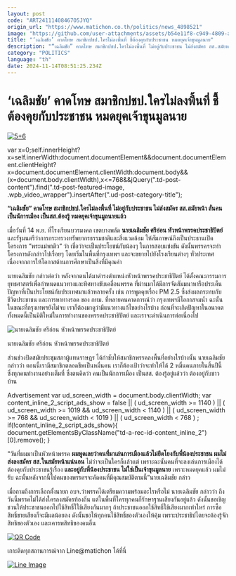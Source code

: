 ```yaml
---
layout: post
code: "ART24111408467O5JYQ"
origin_url: "https://www.matichon.co.th/politics/news_4898521"
image: "https://github.com/user-attachments/assets/b54e11f8-c949-4809-ad00-36c4dfcbe1de"
title: "‘เฉลิมชัย’ คาดโทษ สมาชิกปชป.ใครไม่ลงพื้นที่ ชี้ต้องคุยกับประชาชน หมดยุคเจ้าขุนมูลนาย"
description: "“เฉลิมชัย” คาดโทษ สมาชิกปชป.ใครไม่ลงพื้นที่ ไม่อยู่กับประชาชน ไม่ส่งสมัคร สส.สมัยหน้า ลั่นคนเป็นนัการเมือง เป็นสส.ต้องรู้ หมดยุคเจ้าขุนมูลนายแล้ว"
category: "POLITICS"
language: "th"
date: 2024-11-14T08:51:25.234Z
---
```


# ‘เฉลิมชัย’ คาดโทษ สมาชิกปชป.ใครไม่ลงพื้นที่ ชี้ต้องคุยกับประชาชน หมดยุคเจ้าขุนมูลนาย

[![](https://www.matichon.co.th/wp-content/uploads/2024/11/56-2.jpg "5+6")](https://www.matichon.co.th/wp-content/uploads/2024/11/56-2.jpg)

var x=0;self.innerHeight?x=self.innerWidth:document.documentElement&&document.documentElement.clientHeight?x=document.documentElement.clientWidth:document.body&&(x=document.body.clientWidth),x<=768&&jQuery(".td-post-content").find(".td-post-featured-image, .wpb\_video\_wrapper").insertAfter(".ud-post-category-title");

**“เฉลิมชัย” คาดโทษ สมาชิกปชป.ใครไม่ลงพื้นที่ ไม่อยู่กับประชาชน ไม่ส่งสมัคร สส.สมัยหน้า ลั่นคนเป็นนัการเมือง เป็นสส.ต้องรู้ หมดยุคเจ้าขุนมูลนายแล้ว**

เมื่อวันที่ 14 พ.ย. ที่โรงเรียนบวรมงคล เขตบางพลัด **นายเฉลิมชัย ศรีอ่อน หัวหน้าพรรคประชาธิปัตย์** และรัฐมนตรีว่าการกระทรวงทรัพยากรธรรมชาติและสิ่งแวดล้อม ให้สัมภาษณ์ถึงเป็นประธานเปิดโครงการ “พระแม่พาติว“ ว่า เชื่อว่าจะเป็นประโยชน์กับน้องๆ ในการสอบแข่งขัน ดังนั้นพรรคฯจะทำโครงการดังกล่าวไปเรื่อยๆ โดยเริ่มในพื้นที่กรุงเทพฯ และจะขยายไปยังโรงเรียนต่างๆ ทั่วประเทศ เนื่องจากการให้โอกาสด้านการศึกษาเป็นสิ่งที่มีคุณค่า

นายเฉลิมชัย กล่าวต่อว่า หลังจากตนได้มาดำรงตำแหน่งหัวหน้าพรรคประชาธิปัตย์ ได้ตั้งคณะกรรมการยุทธศาสตร์เพื่อกำหนดแนวทางและทิศทางขับเคลื่อนพรรค ที่ผ่านมาได้มีการจัดสัมมนาหารือประเด็นปัญหาที่เป็นประโยชน์กับประเทศมาแล้วหลายครั้ง เช่น การพูดคุยเรื่อง PM 2.5 ซึ่งส่งผลกระทบกับชีวิตประชาชน และการหาทางรอด ของ กทม. ที่หลายคนคาดการณ์ว่า กรุงเทพฯมีโอกาสจมน้ำ ฉะนั้นในขณะที่กรุงเทพฯยังไม่จบ เราก็ต้องมาดูว่ามีแนวทางแก้ไขอย่างไรบ้าง ก่อนที่จะเกิดปัญหาในอนาคต ทั้งหมดนี้เป็นมิติใหม่ในการทำงานของพรรคประชาธิปัตย์ และเราจะดำเนินการต่อเนื่องไป

![นายเฉลิมชัย ศรีอ่อน หัวหน้าพรรคประชาธิปัตย์](https://www.matichon.co.th/wp-content/uploads/2024/11/S__367861825.jpg)

นายเฉลิมชัย ศรีอ่อน หัวหน้าพรรคประชาธิปัตย์

ส่วนช่วงปิดสมัยประชุมสภาผู้แทนราษฎร ได้กำชับให้สมาชิกพรรคลงพื้นที่อย่างไรบ้างนั้น นายเฉลิมชัย กล่าวว่า ตอนนี้เรามีสมาชิกตลอดชีพเป็นหมื่นคน เราก็ต้องเป้าว่าจะทำให้ได้ 2 หมื่นคนภายในสิ้นปีนี้ ซึ่งทุกคนทำงานอย่างเต็มที่ ซึ่งตนคิดว่า คนเป็นนักการเมือง เป็นสส. ต้องรู้อยู่แล้วว่า ต้องอยู่กับชาวบ้าน

Advertisement var ud\_screen\_width = document.body.clientWidth; var content\_inline\_2\_script\_ads\_show = false || ( ud\_screen\_width >= 1140 ) || ( ud\_screen\_width >= 1019 && ud\_screen\_width < 1140 ) || ( ud\_screen\_width >= 768 && ud\_screen\_width < 1019 ) || ( ud\_screen\_width < 768 ) ; if(!content\_inline\_2\_script\_ads\_show){ document.getElementsByClassName("td-a-rec-id-content\_inline\_2")\[0\].remove(); }

“วันที่ผมมาเป็นหัวหน้าพรรค **ผมพูดเลยว่าคนที่มาเล่นการเมืองแล้วไม่ยึดโยงกับพี่น้องประชาชน ผมไม่ส่งลงสมัคร สส.ในสมัยหน้าแน่นอน** ไม่ว่าจะเป็นใครก็แล้วแต่ เพราะฉะนั้นคนที่จะลงเล่นการเมืองได้ต้องคุยกับประชาชนรู้เรื่อง **และอยู่กับพี่น้องประชาชน ไม่ใช่เป็นเจ้าขุนมูลนาย** เพราะหมดยุคแล้ว ผมไม่รับ ฉะนั้นหลังจากนี้ไปคนของพรรคฯจะคัดคนที่มีคุณสมบัติตามนี้”นายเฉลิมชัย กล่าว

เมื่อถามถึงการเลือกตั้งนายก อบจ.ว่าพรรคได้เตรียมความพร้อมอะไรหรือไม่ นายเฉลิมชัย กล่าวว่า ถึงวันนี้พรรคไม่ได้ส่งใครลงสมัครท้องถิ่น แต่ในพื้นที่ใครทุกคนก็รักษาฐานเสียงกันอยู่แล้ว ดังนั้นขอเชิญชวนให้ประชาชนออกไปใช้สิทธิ์ใใช้เสียงกันมากๆ ถ้าประชาชนออกใช้สิทธิ์ใช้เสียงมากเท่าไหร่ การซื้อสิทธิ์ขายเสียงก็จะมีผลน้อยลง ดังนั้นขอให้ทุกคนใช้สิทธิ์ของตัวเองให้คุ้ม เพราะประชาธิปไตยจะต้องรู้จักสิทธิของตัวเอง และเคารพสิทธิของคนอื่น

[![QR Code](https://www.matichon.co.th/wp-content/uploads/2023/07/wob1371z.jpg)](https://lin.ee/ht0nDxX)

เกาะติดทุกสถานการณ์จาก Line@matichon ได้ที่นี่

[![Line Image](https://www.matichon.co.th/wp-content/uploads/2023/07/th.png)](https://lin.ee/ht0nDxX)